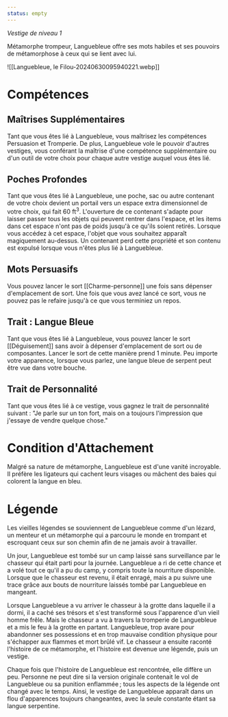 ```yaml
---
status: empty
---
```

*Vestige de niveau 1*

Métamorphe trompeur, Languebleue offre ses mots habiles et ses pouvoirs de métamorphose à ceux qui se lient avec lui.

![[Languebleue, le Filou-20240630095940221.webp]]
# Compétences

## Maîtrises Supplémentaires
Tant que vous êtes lié à Languebleue, vous maîtrisez les compétences Persuasion et Tromperie. De plus, Languebleue vole le pouvoir d'autres vestiges, vous conférant la maîtrise d'une compétence supplémentaire ou d'un outil de votre choix pour chaque autre vestige auquel vous êtes lié.

## Poches Profondes
Tant que vous êtes lié à Languebleue, une poche, sac ou autre contenant de votre choix devient un portail vers un espace extra dimensionnel de votre choix, qui fait 60 ft$^3$. L'ouverture de ce contenant s'adapte pour laisser passer tous les objets qui peuvent rentrer dans l'espace, et les items dans cet espace n'ont pas de poids jusqu'à ce qu'ils soient retirés. Lorsque vous accédez à cet espace, l'objet que vous souhaitez apparaît magiquement au-dessus. Un contenant perd cette propriété et son contenu est expulsé lorsque vous n'êtes plus lié à Languebleue.

## Mots Persuasifs
Vous pouvez lancer le sort [[Charme-personne]] une fois sans dépenser d'emplacement de sort. Une fois que vous avez lancé ce sort, vous ne pouvez pas le refaire jusqu'à ce que vous terminiez un repos.

## Trait : Langue Bleue
Tant que vous êtes lié à Languebleue, vous pouvez lancer le sort [[Déguisement]] sans avoir à dépenser d'emplacement de sort ou de composantes. Lancer le sort de cette manière prend 1 minute. Peu importe votre apparence, lorsque vous parlez, une langue bleue de serpent peut être vue dans votre bouche.

## Trait de Personnalité
Tant que vous êtes lié à ce vestige, vous gagnez le trait de personnalité suivant : "Je parle sur un ton fort, mais on a toujours l'impression que j'essaye de vendre quelque chose."

# Condition d'Attachement

Malgré sa nature de métamorphe, Languebleue est d'une vanité incroyable. Il préfère les ligateurs qui cachent leurs visages ou mâchent des baies qui colorent la langue en bleu.
# Légende

Les vieilles légendes se souviennent de Languebleue comme d'un lézard, un menteur et un métamorphe qui a parcouru le monde en trompant et escroquant ceux sur son chemin afin de ne jamais avoir à travailler.

Un jour, Languebleue est tombé sur un camp laissé sans surveillance par le chasseur qui était parti pour la journée. Languebleue a ri de cette chance et a volé tout ce qu'il a pu du camp, y compris toute la nourriture disponible. Lorsque que le chasseur est revenu, il était enragé, mais a pu suivre une trace grâce aux bouts de nourriture laissés tombé par Languebleue en mangeant.

Lorsque Languebleue a vu arriver le chasseur à la grotte dans laquelle il a dormi, il a caché ses trésors et s'est transformé sous l'apparence d'un vieil homme frêle. Mais le chasseur a vu à travers la tromperie de Languebleue et a mis le feu à la grotte en partant. Languebleue, trop avare pour abandonner ses possessions et en trop mauvaise condition physique pour s'échapper aux flammes et mort brûlé vif. Le chasseur a ensuite raconté l'histoire de ce métamorphe, et l'histoire est devenue une légende, puis un vestige.

Chaque fois que l'histoire de Languebleue est rencontrée, elle diffère un peu. Personne ne peut dire si la version originale contenait le vol de Languebleue ou sa punition enflammée ; tous les aspects de la légende ont changé avec le temps. Ainsi, le vestige de Languebleue apparaît dans un flou d'apparences toujours changeantes, avec la seule constante étant sa langue serpentine.